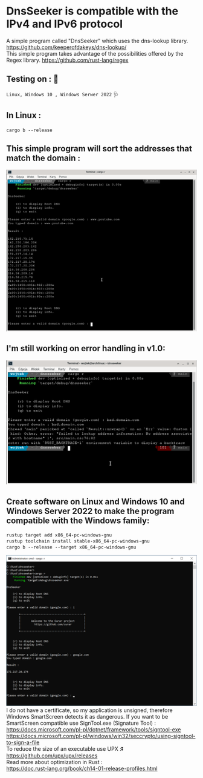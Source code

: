 # DnsSeeker is compatible with the IPv4 and IPv6 protocol
A simple program called "DnsSeeker" which uses the dns-lookup library.
https://github.com/keeperofdakeys/dns-lookup/
<br/>
This simple program takes advantage of the possibilities offered by the Regex library.
https://github.com/rust-lang/regex
## Testing on : :test_tube:
`Linux, Windows 10 , Windows Serwer 2022`
:stethoscope:
## In Linux :
```
cargo b --release
```
## This simple program will sort the addresses that match the domain :
![GitHub Logo](dnsseeker-linux.png)
<br/>
## I'm still working on error handling in v1.0:
![GitHub Logo](error.png)
## Create software on Linux and Windows 10 and Windows Server 2022 to make the program compatible with the Windows family:
```
rustup target add x86_64-pc-windows-gnu
rustup toolchain install stable-x86_64-pc-windows-gnu
cargo b --release --target x86_64-pc-windows-gnu
```
![GitHub Logo](dnsseeker.png)
<br/>
I do not have a certificate, so my application is unsigned, therefore Windows SmartScreen detects it as dangerous.
If you want to be SmartScreen compatible use SignTool.exe (Signature Tool) :
<br/>
https://docs.microsoft.com/pl-pl/dotnet/framework/tools/signtool-exe
<br/>
https://docs.microsoft.com/pl-pl/windows/win32/seccrypto/using-signtool-to-sign-a-file
<br/>
To reduce the size of an executable use UPX ::arrow_double_down:
<br/>
https://github.com/upx/upx/releases
<br/>
Read more about optimization in Rust :
<br/>
https://doc.rust-lang.org/book/ch14-01-release-profiles.html
